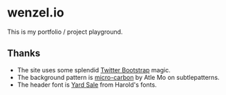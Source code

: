 wenzel.io
=========
This is my portfolio / project playground.

Thanks
------
* The site uses some splendid [Twitter Bootstrap][bootstrap] magic.
* The background pattern is [micro-carbon][pattern] by Atle Mo on subtlepatterns.
* The header font is [Yard Sale][font] from Harold's fonts.

[bootstrap]: http://twitter.github.io/bootstrap/
[pattern]: http://subtlepatterns.com/micro-carbon/
[font]: http://haroldsfonts.com/portfolio/yard-sale/
